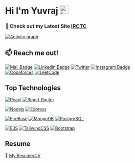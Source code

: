 # Hi I'm Yuvraj <img src="https://user-images.githubusercontent.com/1303154/88677602-1635ba80-d120-11ea-84d8-d263ba5fc3c0.gif" width="28px" height="28px" alt="hi">

### 🚀 Check out my Latest Site [IRCTC](https://travel-booking-c3dc1.web.app/) 


[![Activity graph](http://github-profile-summary-cards.vercel.app/api/cards/profile-details?username=Yuvraj049&theme=transparent)](https://github.com/Yuvraj049/)


## :mailbox: Reach me out!

[![Mail Badge](https://img.shields.io/badge/-Yuvraj-c0392b?style=flat&labelColor=c0392b&logo=gmail&logoColor=white)](mailto:yvc3094@gmail.com)
[![Linkedin Badge](https://img.shields.io/badge/-Yuvraj_Chaudhari-0e76a8?style=flat&labelColor=0e76a8&logo=linkedin&logoColor=white)](https://www.linkedin.com/in/yuvraj-chaudhari-8a23a8280) 
[![Twitter](https://img.shields.io/twitter/url/https/twitter.com/cloudposse.svg?style=social&label=%20%40Yuvraj)](https://twitter.com/yuvraj_4903)
[![Instagram Badge](https://img.shields.io/badge/-@Yuvraj-e84393?style=flat&labelColor=e84393&logo=instagram&logoColor=white)](https://instagram.com/yuvraj._.49) 
[![Codeforces](https://badges.joonhyung.xyz/codeforces/Yuvraj_003.svg)](https://codeforces.com/profile/Yuvraj_003)
[![LeetCode](https://img.shields.io/badge/LeetCode-000000?style=flat&logo=LeetCode&logoColor=#d16c06)](https://leetcode.com/u/yvc3094/)


## Top Technologies

<!-- TODO: Make technologies links takes you to repositories -->

[![React](https://img.shields.io/badge/-React-61DBFB?style=for-the-badge&labelColor=black&logo=react&logoColor=61DBFB)](#)
[![React-Router](https://img.shields.io/badge/React%20Router-CA4245.svg?style=for-the-badge&labelColor=black&logo=React-Router&logoColor=CA4245)](#)

[![Nodejs](https://img.shields.io/badge/-Nodejs-3C873A?style=for-the-badge&labelColor=black&logo=node.js&logoColor=3C873A)](#)
[![Express](https://img.shields.io/badge/Express-white.svg?style=for-the-badge&labelColor=black&logo=Express&logoColor=white)](#)

[![FireBase](https://img.shields.io/badge/Firebase-FFCA28.svg?style=for-the-badge&labelColor=black&logo=Firebase&logoColor=FFCA28)](#)
[![MongoDB](https://img.shields.io/badge/MongoDB-47A248.svg?style=for-the-badge&labelColor=black&logo=MongoDB&logoColor=47A248)](#)
[![PostgreSQL](https://img.shields.io/badge/PostgreSQL-4169E1.svg?style=for-the-badge&labelColor=black&logo=PostgreSQL&logoColor=4169E1)](#)

[![EJS](https://img.shields.io/badge/EJS-B4CA65.svg?style=for-the-badge&logo=EJS&logoColor=black&labelColor=black&logoColor=B4CA65)](#)
[![TailwindCSS](https://img.shields.io/badge/Tailwind-06B6D4.svg?style=for-the-badge&logo=Tailwind-CSS&logoColor=white&labelColor=black&logoColor=06B6D4)](#)
[![Bootstrap](https://img.shields.io/badge/Bootstrap-7952B3.svg?style=for-the-badge&logo=Bootstrap&logoColor=7952B3&labelColor=black)](#)



## Resume
:paperclip: [My Resume/CV](https://github.com/Yuvraj049/Yuvraj049/blob/main/resumes/Yuvraj%20Chaudhari.pdf)

<!-- ## Top Languages:

![Top Languages](https://github-readme-stats.vercel.app/api/top-langs/?username=Yuvraj049&show_icons=true&theme=transparent&layout=donut) -->

<!-- ## Github Stats

![Ipenywis's github stats](https://github-readme-stats.vercel.app/api?username=Yuvraj049&count_private=true&theme=tokyonight&hide=contribs,prs) -->


